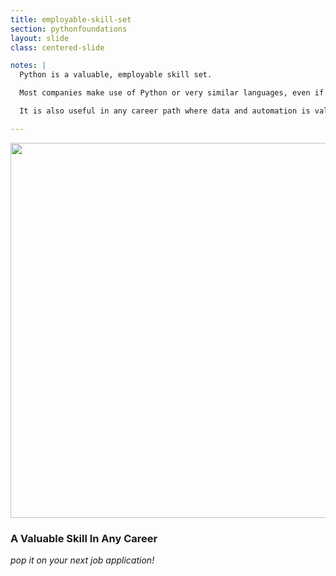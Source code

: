 ```yaml
---
title: employable-skill-set
section: pythonfoundations
layout: slide
class: centered-slide

notes: |
  Python is a valuable, employable skill set. 

  Most companies make use of Python or very similar languages, even if it's not their main focus. 

  It is also useful in any career path where data and automation is valuable - it's not just for full-time programmers.

---
```


<img src="/Building-with-Python/slideshow/images/python-for-everybody.svg" width="600">

### A Valuable Skill In Any Career

_pop it on your next job application!_
